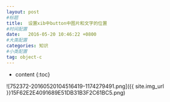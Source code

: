 ```yaml
---
layout: post
#标题
title:  设置xib中button中图片和文字的位置
#时间配置
date:   2016-05-20 10:46:22 +0800
#大类配置
categories: 知识
#小类配置
tag: object-c
---
```


* content
{:toc}

![752372-20160520104516419-1174279491.png]({{ site.img_url }}15F62E2E4091689E51DB31B3F2C61BC5.png)